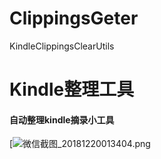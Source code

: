 # ClippingsGeter
KindleClippingsClearUtils
# Kindle整理工具





#### 自动整理kindle摘录小工具

[![微信截图_20181220013404.png](https://i.loli.net/2018/12/20/5c1a813ddceca.png)
